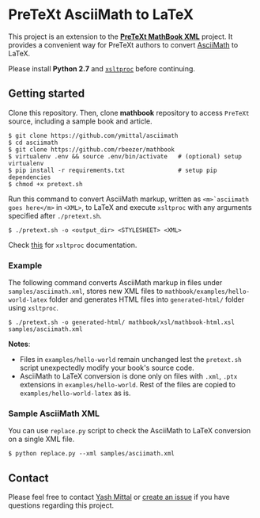 # PreTeXt AsciiMath to LaTeX

This project is an extension to the [**PreTeXt MathBook XML**](https://github.com/rbeezer/mathbook) project. It provides a convenient way for PreTeXt authors to convert [AsciiMath](asciimath.org) to LaTeX.

Please install **Python 2.7** and [`xsltproc`](https://mathbook.pugetsound.edu/doc/author-guide/html/quickstart-setup.html) before continuing.

## Getting started

Clone this repository. Then, clone **mathbook** repository to access `PreTeXt` source, including a sample book and article.
```shell
$ git clone https://github.com/ymittal/asciimath
$ cd asciimath
$ git clone https://github.com/rbeezer/mathbook
$ virtualenv .env && source .env/bin/activate   # (optional) setup virtualenv
$ pip install -r requirements.txt               # setup pip dependencies
$ chmod +x pretext.sh
```

Run this command to convert AsciiMath markup, written as ``<m>`asciimath goes here</m>`` in `<XML>`, to LaTeX and execute `xsltproc` with any arguments specified after `./pretext.sh`.
```shell
$ ./pretext.sh -o <output_dir> <STYLESHEET> <XML>
```
Check [this](http://xmlsoft.org/XSLT/xsltproc.html) for `xsltproc` documentation.

### Example

The following command converts AsciiMath markup in files under `samples/asciimath.xml`, stores new XML files to `mathbook/examples/hello-world-latex` folder and generates HTML files into `generated-html/` folder using `xsltproc`.
```shell
$ ./pretext.sh -o generated-html/ mathbook/xsl/mathbook-html.xsl samples/asciimath.xml 
```

**Notes**:
- Files in `examples/hello-world` remain unchanged lest the `pretext.sh` script unexpectedly modify your book's source code.
- AsciiMath to LaTeX conversion is done only on files with `.xml`, `.ptx` extensions in `examples/hello-world`. Rest of the files are copied to `examples/hello-world-latex` as is.

### Sample AsciiMath XML

You can use `replace.py` script to check the AsciiMath to LaTeX conversion on a single XML file.
```shell
$ python replace.py --xml samples/asciimath.xml
```

## Contact

Please feel free to contact [Yash Mittal](mailto:yashmittal2009@gmail.com) or [create an issue](https://github.com/ymittal/codeshare/issues/new) if you have questions regarding this project.
